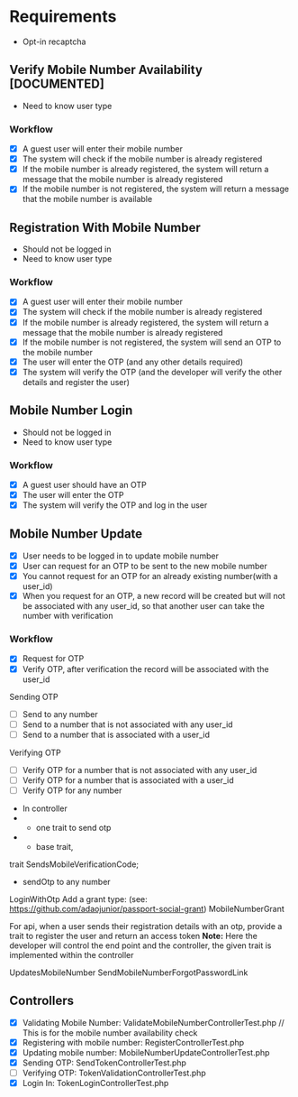 
# Requirements
- Opt-in recaptcha

## Verify Mobile Number Availability [DOCUMENTED]
- Need to know user type

### Workflow
- [x] A guest user will enter their mobile number
- [x] The system will check if the mobile number is already registered
- [x] If the mobile number is already registered, the system will return a message that the mobile number is already registered
- [x] If the mobile number is not registered, the system will return a message that the mobile number is available

## Registration With Mobile Number 
- Should not be logged in
- Need to know user type 

### Workflow
- [x] A guest user will enter their mobile number
- [x] The system will check if the mobile number is already registered
- [x] If the mobile number is already registered, the system will return a message that the mobile number is already registered
- [x] If the mobile number is not registered, the system will send an OTP to the mobile number
- [x] The user will enter the OTP (and any other details required)
- [x] The system will verify the OTP (and the developer will verify the other details and register the user)

## Mobile Number Login
- Should not be logged in
- Need to know user type

### Workflow
- [x] A guest user should have an OTP
- [x] The user will enter the OTP
- [x] The system will verify the OTP and log in the user

## Mobile Number Update
- [x] User needs to be logged in to update mobile number
- [x] User can request for an OTP to be sent to the new mobile number
- [x] You cannot request for an OTP for an already existing number(with a user_id)
- [x] When you request for an OTP, a new record will be created but will not be associated with any user_id, so that another user can take the number with verification

### Workflow
- [x] Request for OTP
- [x] Verify OTP, after verification the record will be associated with the user_id

Sending OTP
- [ ] Send to any number
- [ ] Send to a number that is not associated with any user_id
- [ ] Send to a number that is associated with a user_id

Verifying OTP
- [ ] Verify OTP for a number that is not associated with any user_id
- [ ] Verify OTP for a number that is associated with a user_id
- [ ] Verify OTP for any number

- In controller
- - one trait to send otp
- - base trait,

trait
SendsMobileVerificationCode;
- sendOtp to any number

LoginWithOtp
Add a grant type: (see: https://github.com/adaojunior/passport-social-grant)
MobileNumberGrant

For api, 
when a user sends their registration details with an otp,
provide a trait to register the user and return an access token
**Note:** Here the developer will control the end point and the controller, the given trait is implemented within the controller

UpdatesMobileNumber
SendMobileNumberForgotPasswordLink

## Controllers
- [x] Validating Mobile Number: ValidateMobileNumberControllerTest.php // This is for the mobile number availability check
- [x] Registering with mobile number: RegisterControllerTest.php
- [x] Updating mobile number: MobileNumberUpdateControllerTest.php
- [x] Sending OTP: SendTokenControllerTest.php
- [ ] Verifying OTP: TokenValidationControllerTest.php
- [x] Login In: TokenLoginControllerTest.php
